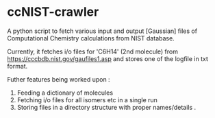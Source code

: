 # ccNIST-crawler

A python script to fetch various input and output [Gaussian] files of Computational Chemistry calculations from NIST database.

Currently, it fetches i/o files for 'C6H14' (2nd molecule) from https://cccbdb.nist.gov/gaufiles1.asp and stores one of the logfile in txt format.

Futher features being worked upon :
1. Feeding a dictionary of molecules
2. Fetching i/o files for all isomers etc in a single run
3. Storing files in a directory structure with proper names/details .

